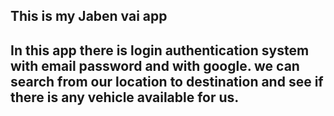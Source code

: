 ## This is my Jaben vai app

## In this app there is login authentication system with email password and with google. we can search from our location to destination and see if there is any vehicle available for us.
